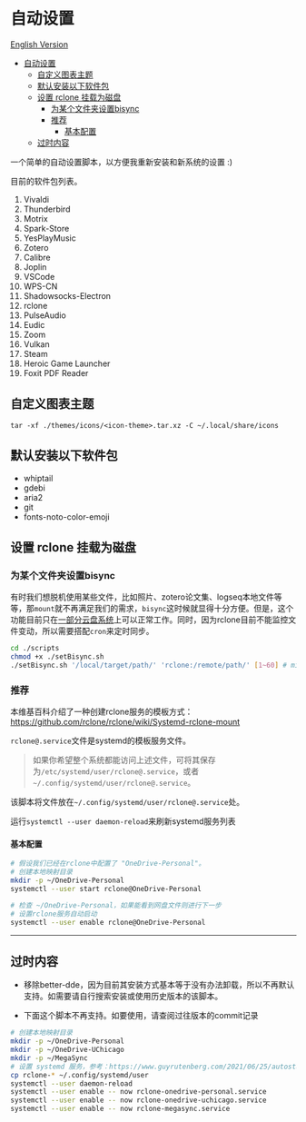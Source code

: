 # 自动设置

[English Version](./README_EN.md)

- [自动设置](#自动设置)
  - [自定义图表主题](#自定义图表主题)
  - [默认安装以下软件包](#默认安装以下软件包)
  - [设置 rclone 挂载为磁盘](#设置-rclone-挂载为磁盘)
    - [为某个文件夹设置bisync](#为某个文件夹设置bisync)
    - [推荐](#推荐)
      - [基本配置](#基本配置)
  - [过时内容](#过时内容)

一个简单的自动设置脚本，以方便我重新安装和新系统的设置 :)

目前的软件包列表。
1. Vivaldi
2. Thunderbird
3. Motrix
4. Spark-Store
5. YesPlayMusic
6. Zotero
7. Calibre
8. Joplin
9.  VSCode
10. WPS-CN
11. Shadowsocks-Electron
12. rclone
13. PulseAudio
14. Eudic
15. Zoom
16. Vulkan
17. Steam
18. Heroic Game Launcher
19. Foxit PDF Reader

## 自定义图表主题

`tar -xf ./themes/icons/<icon-theme>.tar.xz -C ~/.local/share/icons`

## 默认安装以下软件包

- whiptail
- gdebi
- aria2
- git
- fonts-noto-color-emoji

## 设置 rclone 挂载为磁盘

### 为某个文件夹设置bisync

有时我们想脱机使用某些文件，比如照片、zotero论文集、logseq本地文件等等，那`mount`就不再满足我们的需求，`bisync`这时候就显得十分方便。但是，这个功能目前只在[一部分云盘系统](https://rclone.org/bisync/#supported-backends)上可以正常工作。同时，因为rclone目前不能监控文件变动，所以需要搭配`cron`来定时同步。

```bash
cd ./scripts
chmod +x ./setBisync.sh
./setBisync.sh '/local/target/path/' 'rclone:/remote/path/' [1~60] # mins, default 30 mins
```

### 推荐

本维基百科介绍了一种创建rclone服务的模板方式：https://github.com/rclone/rclone/wiki/Systemd-rclone-mount

`rclone@.service`文件是systemd的模板服务文件。
> 如果你希望整个系统都能访问上述文件，可将其保存为`/etc/systemd/user/rclone@.service`，或者`~/.config/systemd/user/rclone@.service`。

该脚本将文件放在`~/.config/systemd/user/rclone@.service`处。

运行`systemctl --user daemon-reload`来刷新systemd服务列表

#### 基本配置

```bash
# 假设我们已经在rclone中配置了 "OneDrive-Personal"。
# 创建本地映射目录
mkdir -p ~/OneDrive-Personal
systemctl --user start rclone@OneDrive-Personal

# 检查 ~/OneDrive-Personal，如果能看到网盘文件则进行下一步
# 设置rclone服务自动启动
systemctl --user enable rclone@OneDrive-Personal
```

***

## 过时内容

- 移除better-dde，因为目前其安装方式基本等于没有办法卸载，所以不再默认支持。如需要请自行搜索安装或使用历史版本的该脚本。

- 下面这个脚本不再支持。如要使用，请查阅过往版本的commit记录
```bash
# 创建本地映射目录
mkdir -p ~/OneDrive-Personal
mkdir -p ~/OneDrive-UChicago
mkdir -p ~/MegaSync
# 设置 systemd 服务，参考：https://www.guyrutenberg.com/2021/06/25/autostart-rclone-mount-using-systemd/
cp rclone-* ~/.config/systemd/user
systemctl --user daemon-reload
systemctl --user enable -- now rclone-onedrive-personal.service
systemctl --user enable -- now rclone-onedrive-uchicago.service
systemctl --user enable -- now rclone-megasync.service
```
